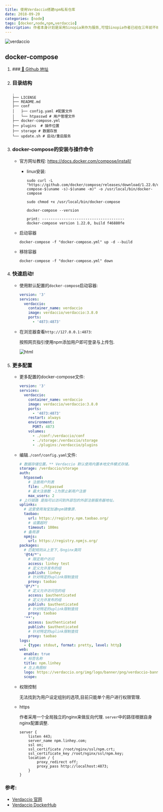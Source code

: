 ```yaml
---
title: 使用Verdaccio搭建npm私有仓库
date: 2018-09-20
categories: [node]
tags: [docker,node,npm,verdaccio]
description: 作者本身计划是采用Sinopia来作为服务,可惜Sinopia作者已经在三年前不维护该库.Verdaccio是一个轻量级的私有NPM的Registry,派生于Sinopia.本文主要介绍利用docker中配置与启动Verdaccio服务.
---
```



![verdaccio](https://verdaccio.org/img/logo/banner/png/verdaccio-banner@2x.png)



## docker-compose

1. ###[ 🌰 Github 地址]()

2. ### 目录结构

   ```shell
   .
   ├── LICENSE
   ├── README.md
   ├── conf
   │   ├── config.yaml #配置文件
   │   └── htpasswd # 用户管理文件
   ├── docker-compose.yml 
   ├── plugins	# 插件位置
   ├── storage # 数据存放
   └── update.sh # 启动/重启服务
   ```

3. ### docker-compose的安装与操作命令

      - 官方网址教程: https://docs.docker.com/compose/install/

        - linux安装:

          ```shell
          sudo curl -L "https://github.com/docker/compose/releases/download/1.22.0/docker-compose-$(uname -s)-$(uname -m)" -o /usr/local/bin/docker-compose
          
          sudo chmod +x /usr/local/bin/docker-compose
          
          docker-compose --version
          
          print: --------------------------------------
          docker-compose version 1.22.0, build f46880fe
          ```


   - 启动容器

     ```shell
     docker-compose -f "docker-compose.yml" up -d --build
     ```

   - 移除容器

     ```shell
     docker-compose -f "docker-compose.yml" down
     ```

4. ### 快速启动!

   - 使用默认配置的`docker-compose`启动容器:

     ```yaml
     version: '3'
     services:
       verdaccio:
         container_name: verdaccio
         image: verdaccio/verdaccio:3.8.0
         ports:
           - '4873:4873'
     ```

   - 在浏览器查看`http://127.0.0.1:4873`:

     按照网页指引使用npm添加用户即可登录与上传包.

     ![html](https://s.linhey.com/verdaccio-html.png)

5. ### 更多配置

   - 更多配置的docker-compose文件:

     ```yaml
     version: '3'
     services:
       verdaccio:
         container_name: verdaccio
         image: verdaccio/verdaccio:3.8.0
         ports:
           - '4873:4873'
         restart: always
         environment:
           PORT: 4873
         volumes:
           - ./conf:/verdaccio/conf 
           - ./storage:/verdaccio/storage 
           - ./plugins:/verdaccio/plugins 
     ```

   - 编辑`./conf/config.yaml`文件:

     ```yaml
     # 数据存储位置。** Verdaccio 默认使用内置本地文件模式存储。
     storage: /verdaccio/storage
     auth:
       htpasswd:
         # 注册用户列表
         file: ./htpasswd
         # 最大注册数 -1为禁止新用户注册
         max_users: 2
     # 上行链路 是指可以访问到外部包的外部注册服务器地址。
     uplinks:
       # 这里使用淘宝加速npm镜像源.
       taobao:
         url: https://registry.npm.taobao.org/
         # 设置超时
         timeout: 100ms
       # 备用源
       npmjs:
         url: https://registry.npmjs.org/
     packages:
       # 匹配规则从上至下,与nginx类同
       '@t4/*':
         # 限定用户访问
         access: linhey test
         # 定义允许发布的组
         publish: linhey
         # 针对特定的uplink限制查找
         proxy: taobao
       '@*/*':
         # 定义允许访问包的组
         access: $authenticated
         # 定义允许发布的组
         publish: $authenticated
         # 针对特定的uplink限制查找
         proxy: taobao
       '**':
         access: $authenticated
         publish: $authenticated
         # 针对特定的uplink限制查找
         proxy: taobao
     logs:
       - {type: stdout, format: pretty, level: http}
     web:
       enable: true
       # 标签名称
       title: npm.linhey
       # 左上角图标
       logo: https://verdaccio.org/img/logo/banner/png/verdaccio-banner@2x.png
       scope:
     
     ```

   - 权限控制

     无法找到为用户设定组别的选项,目前只能单个用户进行权限管理.

   - https

     作者采用一个全局独立的nginx来做反向代理. `server`中的路径根据自身nginx配置调整.

     ```shell
     server {
         listen 443;
         server_name npm.linhey.com;
         ssl on;
         ssl_certificate /root/nginx/ssl/npm.crt;
         ssl_certificate_key /root/nginx/ssl/npm.key;
         location / {
             proxy_redirect off;
             proxy_pass http://localhost:4873;
         }
     }
     ```


### 参考:

- [Verdaccio 官网](https://verdaccio.org/zh-CN/)
- [Verdaccio DockerHub](https://hub.docker.com/r/verdaccio/verdaccio/)


